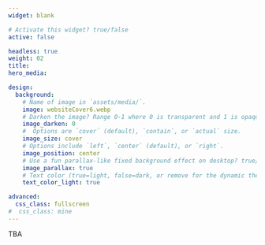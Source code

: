 ```yaml
---
widget: blank

# Activate this widget? true/false
active: false

headless: true
weight: 02
title: 
hero_media: 

design:
  background:
    # Name of image in `assets/media/`.
    image: websiteCover6.webp
    # Darken the image? Range 0-1 where 0 is transparent and 1 is opaque.
    image_darken: 0
    #  Options are `cover` (default), `contain`, or `actual` size.
    image_size: cover
    # Options include `left`, `center` (default), or `right`.
    image_position: center
    # Use a fun parallax-like fixed background effect on desktop? true/false
    image_parallax: true
    # Text color (true=light, false=dark, or remove for the dynamic theme color).
    text_color_light: true

advanced:
  css_class: fullscreen
#  css_class: mine
---
```



TBA
